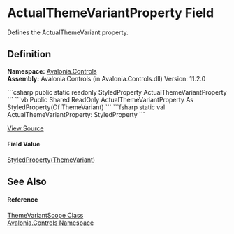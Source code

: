 # ActualThemeVariantProperty Field


Defines the ActualThemeVariant property.



## Definition
**Namespace:** <a href="N_Avalonia_Controls">Avalonia.Controls</a>  
**Assembly:** Avalonia.Controls (in Avalonia.Controls.dll) Version: 11.2.0

<Tabs groupId="api-code-preview">
<TabItem value="csharp" label="C#">
```csharp
public static readonly StyledProperty<ThemeVariant> ActualThemeVariantProperty
```
</TabItem>
<TabItem value="vb" label="VB">
```vb
Public Shared ReadOnly ActualThemeVariantProperty As StyledProperty(Of ThemeVariant)
```
</TabItem>
<TabItem value="fsharp" label="F#">
```fsharp
static val ActualThemeVariantProperty: StyledProperty<ThemeVariant>
```
</TabItem>
</Tabs>



<a href="https://github.com/AvaloniaUI/Avalonia/tree/master/src/Avalonia.Controls/ThemeVariantScope.cs" title="View the source code">View Source</a>



#### Field Value
<a href="T_Avalonia_StyledProperty_1">StyledProperty</a>(<a href="T_Avalonia_Styling_ThemeVariant">ThemeVariant</a>)

## See Also


#### Reference
<a href="T_Avalonia_Controls_ThemeVariantScope">ThemeVariantScope Class</a>  
<a href="N_Avalonia_Controls">Avalonia.Controls Namespace</a>  

